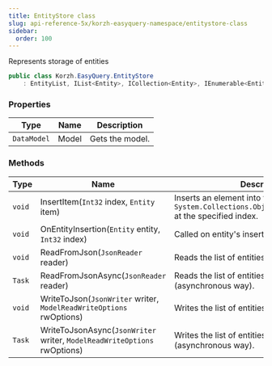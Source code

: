 ```yaml
---
title: EntityStore class
slug: api-reference-5x/korzh-easyquery-namespace/entitystore-class
sidebar:
  order: 100
---
```


Represents storage of entities
```csharp
public class Korzh.EasyQuery.EntityStore
    : EntityList, IList<Entity>, ICollection<Entity>, IEnumerable<Entity>, IEnumerable, IList, ICollection, IReadOnlyList<Entity>, IReadOnlyCollection<Entity>

```

### Properties

| Type | Name | Description | 
| --- | --- | --- | 
| `DataModel` | Model | Gets the model. | 


### Methods

| Type | Name | Description | 
| --- | --- | --- | 
| `void` | InsertItem(`Int32` index, `Entity` item) | Inserts an element into the `System.Collections.ObjectModel.Collection'1` at the specified index. | 
| `void` | OnEntityInsertion(`Entity` entity, `Int32` index) | Called on entity's insertion. | 
| `void` | ReadFromJson(`JsonReader` reader) | Reads the list of entities from JSON. | 
| `Task` | ReadFromJsonAsync(`JsonReader` reader) | Reads the list of entities from JSON (asynchronous way). | 
| `void` | WriteToJson(`JsonWriter` writer, `ModelReadWriteOptions` rwOptions) | Writes the list of entities to JSON. | 
| `Task` | WriteToJsonAsync(`JsonWriter` writer, `ModelReadWriteOptions` rwOptions) | Writes the list of entities to JSON (asynchronous way). |
